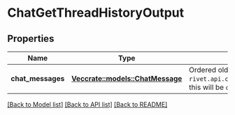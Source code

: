 # ChatGetThreadHistoryOutput

## Properties

Name | Type | Description | Notes
------------ | ------------- | ------------- | -------------
**chat_messages** | [**Vec<crate::models::ChatMessage>**](ChatMessage.md) | Ordered old to new. If querying `rivet.api.chat.common#before_and_after`, this will be `count * 2` long. | 

[[Back to Model list]](../README.md#documentation-for-models) [[Back to API list]](../README.md#documentation-for-api-endpoints) [[Back to README]](../README.md)


